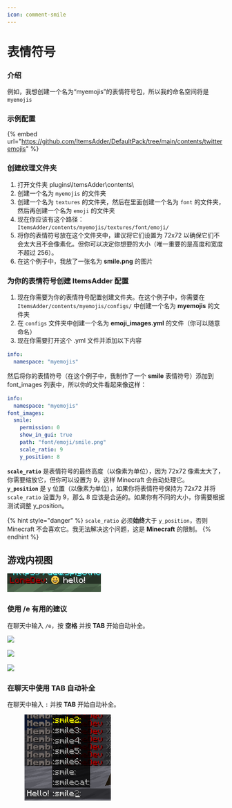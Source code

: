 ```yaml
---
icon: comment-smile
---
```


# 表情符号

### 介绍

例如，我想创建一个名为“myemojis”的表情符号包，所以我的命名空间将是 `myemojis`

### 示例配置

{% embed url="https://github.com/ItemsAdder/DefaultPack/tree/main/contents/twitteremojis" %}

### 创建纹理文件夹

1. 打开文件夹 plugins\ItemsAdder\contents\\
2. 创建一个名为 `myemojis` 的文件夹
3. 创建一个名为 `textures` 的文件夹，然后在里面创建一个名为 `font` 的文件夹，然后再创建一个名为 `emoji` 的文件夹
4. 现在你应该有这个路径：`ItemsAdder/contents/myemojis/textures/font/emoji/`
5. 将你的表情符号放在这个文件夹中，建议将它们设置为 72x72 以确保它们不会太大且不会像素化。但你可以决定你想要的大小（唯一重要的是高度和宽度不超过 256）。
6. 在这个例子中，我放了一张名为 **smile.png** 的图片

### 为你的表情符号创建 ItemsAdder 配置

1. 现在你需要为你的表情符号配置创建文件夹。在这个例子中，你需要在 `ItemsAdder/contents/myemojis/configs/` 中创建一个名为 **myemojis** 的文件夹
2. 在 `configs` 文件夹中创建一个名为 **emoji\_images.yml** 的文件（你可以随意命名）
3. 现在你需要打开这个 .yml 文件并添加以下内容

```yaml
info:
  namespace: "myemojis"
```

然后将你的表情符号（在这个例子中，我制作了一个 **smile** 表情符号）添加到 font\_images 列表中，所以你的文件看起来像这样：

```yaml
info:
  namespace: "myemojis"
font_images:
  smile:
    permission: 0
    show_in_gui: true
    path: "font/emoji/smile.png"
    scale_ratio: 9
    y_position: 8
```

**`scale_ratio`** 是表情符号的最终高度（以像素为单位），因为 72x72 像素太大了，你需要缩放它，但你可以设置为 9，这样 Minecraft 会自动处理它。\
**`y_position`** 是 y 位置（以像素为单位），如果你将表情符号保持为 72x72 并将 `scale_ratio` 设置为 9，那么 8 应该是合适的。如果你有不同的大小，你需要根据测试调整 y\_position。

{% hint style="danger" %}
`scale_ratio` 必须**始终**大于 `y_position`，否则 Minecraft 不会喜欢它。我无法解决这个问题，这是 **Minecraft** 的限制。
{% endhint %}

## 游戏内视图

![](<../../../.gitbook/assets/image_(116) (3) (1) (1) (1) (1) (1) (1) (1) (1) (1) (1) (1) (1) (1) (1) (1) (1) (1).png>)

### 使用 /e 有用的建议

在聊天中输入 `/e`，按 **空格** 并按 **TAB** 开始自动补全。

![](../../../.gitbook/assets/image_\(112\).png)

![](../../../.gitbook/assets/image_\(111\).png)

![](../../../.gitbook/assets/image_\(113\).png)

### 在聊天中使用 TAB 自动补全

在聊天中输入 `:` 并按 **TAB** 开始自动补全。

<figure><img src="../../../.gitbook/assets/emoji_autocomplete_chat.png" alt=""><figcaption></figcaption></figure>

